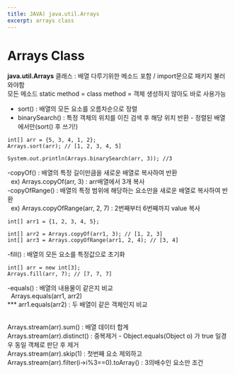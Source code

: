 ```yaml
---
title: JAVA) java.util.Arrays
excerpt: arrays class
---
```


# Arrays Class  
**java.util.Arrays** 클래스 : 배열 다루기위한 메소드 포함 / import문으로 패키지 불러와야함   
모든 메소드 static method = class method = 객체 생성하지 않아도 바로 사용가능  

- sort() : 배열의 모든 요소를 오름차순으로 정렬
- binarySearch() : 특정 객체의 위치를 이진 검색 후 해당 위치 반환 - 정렬된 배열에서만(sort() 후 쓰기!)
```
int[] arr = {5, 3, 4, 1, 2};
Arrays.sort(arr); // [1, 2, 3, 4, 5]

System.out.println(Arrays.binarySearch(arr, 3)); //3
```

-copyOf() : 배열의 특정 길이만큼을 새로운 배열로 복사하여 반환   
&nbsp; ex) Arrays.copyOf(arr, 3) : arr배열에서 3개 복사  
-copyOfRange() : 배열의 특정 범위에 해당하는 요소만을 새로운 배열로 복사하여 반환  
&nbsp; ex) Arrays.copyOfRange(arr, 2, 7) : 2번째부터 6번째까지 value 복사
```
int[] arr1 = {1, 2, 3, 4, 5};

int[] arr2 = Arrays.copyOf(arr1, 3); // [1, 2, 3]
int[] arr3 = Arrays.copyOfRange(arr1, 2, 4); // [3, 4]
```

-fill() : 배열의 모든 요소를 특정값으로 초기화
```
int[] arr = new int[3];
Arrays.fill(arr, 7); // [7, 7, 7]
```

-equals() : 배열의 내용물이 같은지 비교  
&nbsp; Arrays.equals(arr1, arr2)  
*** arr1.equals(arr2) : 두 배열이 같은 객체인지 비교 <br/><br/>  

Arrays.stream(arr).sum() : 배열 데이터 합계  
Arrays.stream(arr).distinct() : 중복제거 - Object.equals(Object o) 가 true 일경우 동일 객체로 판단 후 제거  
Arrays.stream(arr).skip(1) : 첫번째 요소 제외하고  
Arrays.stream(arr).filter(i->i%3==0).toArray() : 3의배수인 요소만 조건
